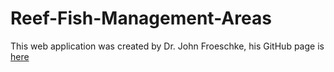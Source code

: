 # Reef-Fish-Management-Areas
This web application was created by Dr. John Froeschke, his GitHub page is [here](https://github.com/jfroeschke) 